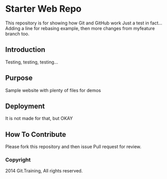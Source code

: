 # Starter Web Repo

This repository is for showing how Git and GitHub work
Just a test in fact... Adding a line for rebasing example, then
more changes from myfeature branch too.

## Introduction

Testing, testing, testing...

## Purpose

Sample website with plenty of files for demos

## Deployment

It is not made for that, but OKAY

## How To Contribute

Please fork this repository and then issue Pull request for review.

### Copyright

2014 Git.Training, All rights reserved.
